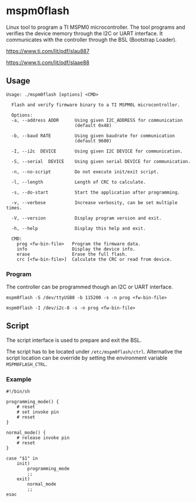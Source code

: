 # mspm0flash

Linux tool to program a TI MSPM0 microcontroller. The tool programs and
verifies the device memory through the I2C or UART interface.
It communicates with the controller through the BSL (Bootstrap Loader).


https://www.ti.com/lit/pdf/slau887

https://www.ti.com/lit/pdf/slaae88


## Usage

    Usage: ./mspm0flash [options] <CMD>

      Flash and verify firmware binary to a TI MSPM0L microcontroller.

      Options:
      -a, --address ADDR      Using given I2C_ADDRESS for communication
                              (default 0x48)

      -b, --baud RATE         Using given baudrate for communication
                              (default 9600)

      -I, --i2c  DEVICE       Using given I2C DEVICE for communication.

      -S, --serial  DEVICE    Using given serial DEVICE for communication.

      -n, --no-script         Do not execute init/exit script.

      -l, --length            Length of CRC to calculate.

      -s, --do-start          Start the application after programming.

      -v, --verbose           Increase verbosity, can be set multiple times.

      -V, --version           Display program version and exit.

      -h, --help              Display this help and exit.

      CMD:
        prog <fw-bin-file>   Program the firmware data.
        info                 Display the device info.
        erase                Erase the full flash.
        crc [<fw-bin-file>]  Calculate the CRC or read from device.

### Program

The controller can be programmed though an I2C or UART interface.

    mspm0flash -S /dev/ttyUSB0 -b 115200 -s -n prog <fw-bin-file>

    mspm0flash -I /dev/i2c-8 -s -n prog <fw-bin-file>


## Script

The script interface is used to prepare and exit the BSL.

The script has to be located under `/etc/mspm0flash/ctrl`.
Alternative the script location can be override by setting the environment
variable `MSPM0FLASH_CTRL`.

### Example

    #!/bin/sh

    programming_mode() {
        # reset
        # set invoke pin
        # reset
    }

    normal_mode() {
        # release invoke pin
        # reset
    }

    case "$1" in
    	init)
    		programming_mode
    		;;
    	exit)
    		normal_mode
    		;;
    esac
